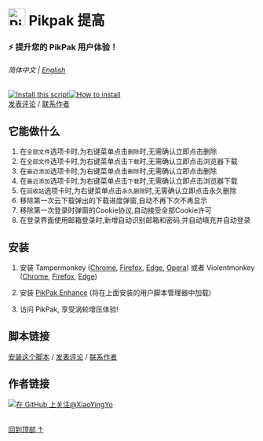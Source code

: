 # <img height=35 width=auto alt="PikPak logo" style="margin-bottom:-5px" src="https://i.imgur.com/ZNofCO0.png"> Pikpak 提高

### ⚡ 提升您的 PikPak 用户体验！

###### 简体中文 | [English](../README.md)

<a href="https://greasyfork.org/en/scripts/464781-pikpak-enhance"><img alt="Install this script" src="https://raw.githubusercontent.com/adamlui/userscripts/master/install-button.svg"></a><a href="#安装" target="_blank"><img alt="How to install" title="How to install" src="https://github.com/adamlui/userscripts/raw/master/help-button.svg"></a>
<br>
[发表评论](https://greasyfork.org/en/scripts/46478/feedback#post-discussion) /
[联系作者](https://github.com/xiaoyingyo)

## 它能做什么

1. 在`全部文件`选项卡时,为右键菜单点击`删除`时,无需确认立即点击删除
2. 在`全部文件`选项卡时,为右键菜单点击`下载`时,无需确认立即点击浏览器下载
3. 在`最近添加`选项卡时,为右键菜单点击`删除`时,无需确认立即点击删除
4. 在`最近添加`选项卡时,为右键菜单点击`下载`时,无需确认立即点击浏览器下载
5. 在`回收站`选项卡时,为右键菜单点击`永久删除`时,无需确认立即点击永久删除
6. 移除第一次云下载弹出的下载进度弹窗,自动不再下次不再显示
7. 移除第一次登录时弹窗的Cookie协议,自动接受全部Cookie许可
8. 在登录界面使用邮箱登录时,新增自动识别邮箱和密码,并自动填充并自动登录

## 安装

1. 安装 Tampermonkey ([Chrome](https://chrome.google.com/webstore/detail/tampermonkey/dhdgffkkebhmkfjojejmpbldmpobfkfo), [Firefox](https://addons.mozilla.org/firefox/addon/tampermonkey/), [Edge](https://microsoftedge.microsoft.com/addons/detail/tampermonkey/iikmkjmpaadaobahmlepeloendndfphd), [Opera](https://addons.opera.com/en/extensions/details/tampermonkey-beta/)) 或者 Violentmonkey ([Chrome](https://chrome.google.com/webstore/detail/violent-monkey/jinjaccalgkegednnccohejagnlnfdag), [Firefox](https://addons.mozilla.org/firefox/addon/violentmonkey/), [Edge](https://microsoftedge.microsoft.com/addons/detail/violentmonkey/eeagobfjdenkkddmbclomhiblgggliao))

2. 安装 [PikPak Enhance](https://greasyfork.org/en/scripts/464781-pikpak-enhance) (将在上面安装的用户脚本管理器中加载)

3. 访问 PikPak, 享受涡轮增压体验!

## 脚本链接

<a href="https://greasyfork.org/en/scripts/464781-pikpak-enhance">安装这个脚本</a> / 
[发表评论](https://greasyfork.org/en/scripts/464781/feedback#post-discussion) / 
[联系作者](https://github.com/xiaoyingyo)

## 作者链接

[![在 GitHub 上关注@XiaoYingYo](https://img.shields.io/github/followers/XiaoYingYo?label=跟随%20%40XiaoYingYo&style=social)](https://github.com/XiaoYingYo)
<br><br>

[回到顶部 ↑](#-pikpak-%E6%8F%90%E9%AB%98)
